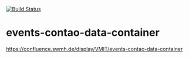 [![Build Status](https://magnum.travis-ci.com/revision6/events-contao-data-container.svg?token=wZuK9As7efoz4CmiyAXD)](https://magnum.travis-ci.com/revision6/events-contao-data-container)
# events-contao-data-container
https://confluence.swmh.de/display/VMIT/events-contao-data-container
